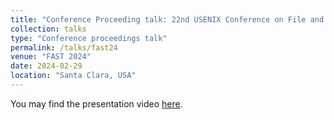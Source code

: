 ```yaml
---
title: "Conference Proceeding talk: 22nd USENIX Conference on File and Storage Technologies"
collection: talks
type: "Conference proceedings talk"
permalink: /talks/fast24
venue: "FAST 2024"
date: 2024-02-29
location: "Santa Clara, USA"
---
```


You may find the presentation video [here](https://youtu.be/gDMDUJWV8Uk).
